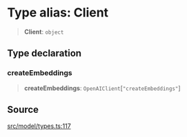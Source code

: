 # Type alias: Client

> **Client**: `object`

## Type declaration

### createEmbeddings

> **createEmbeddings**: `OpenAIClient`\[`"createEmbeddings"`\]

## Source

[src/model/types.ts:117](https://github.com/colelawrence/dexter/blob/6b94c49/src/model/types.ts#L117)
